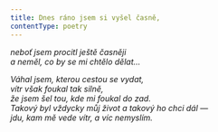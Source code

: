 ```yaml
---
title: Dnes ráno jsem si vyšel časně,
contentType: poetry
---
```


<section>

_neboť jsem procitl ještě časněji  
a neměl, co by se mi chtělo dělat…_

</section>

<section>

_Váhal jsem, kterou cestou se vydat,  
vítr však foukal tak silně,  
že jsem šel tou, kde mi foukal do zad.  
Takový byl vždycky můj život a takový ho chci dál —  
jdu, kam mě vede vítr, a víc nemyslím._

</section>
